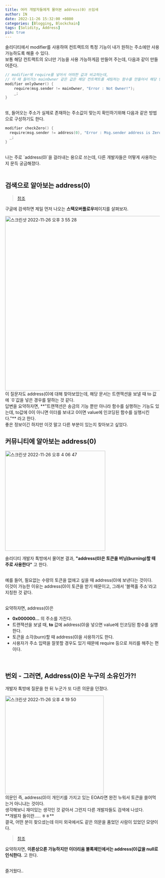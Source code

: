 ```yaml
---
title: 여러 개발자들에게 물어본 address(0) 쓰임새
author: IN
date: 2022-11-26 15:32:00 +0800
categories: [Blogging, Blockchain]
tags: [Solidity, Address]
pin: true
---
```


솔리디티에서 modifier를 사용하여 컨트랙트의 특정 기능이 내가 원하는 주소에만 사용가능하도록 해줄 수 있다. 
<br />
보통 해당 컨트랙트의 오너만 기능을 사용 가능하게끔 만들어 주는데, 다음과 같이 만들어준다.
<br />

```go
// modifier에 require를 넣어서 어떠한 값과 비교하는데,
// 이 때 들어가는 mainOwner 같은 값은 해당 컨트랙트를 세팅하는 함수를 만들어서 해당 변수에 msg.sender를 넣어주면 된다.
modifier onlyOwner() {
    require(msg.sender != mainOwner, "Error : Not Owner!");
    _;
}
```


<br />
또, 들어오는 주소가 실제로 존재하는 주소값이 맞는지 확인하기위해 다음과 같은 방법으로 구성하기도 한다.
<br />

```go
modifier checkZero() {
  require(msg.sender != address(0), "Error : Msg.sender address is Zero.");
  _;
}
```

<br />
나는 주로 `address(0)`을 걸러내는 용으로 쓰는데, 다른 개발자들은 어떻게 사용하는지 문득 궁금해졌다. 
<br />
<br />

## 검색으로 알아보는 address(0)
> [참조](https://stackoverflow.com/questions/48219716/what-is-address0-in-solidity)


구글에 검색하면 제일 먼저 나오는 **스택오버플로우**페이지를 살펴보자.
<br />

<img width="569" alt="스크린샷 2022-11-26 오후 3 55 28" src="https://user-images.githubusercontent.com/65399118/204076430-dd0573c0-0b93-402e-ab67-f141185db169.png">

<br />
이 질문자도 address(0)에 대해 찾아보았는데, 해당 문서는 트랜잭션을 보낼 때 to 값에 `0`값을 넣은 경우를 말하는 것 같다.
<br />
답변을 요약하자면, **"트랜잭션은 송금의 기능 뿐만 아니라 함수를 실행하는 기능도 있는데, to값에 0이 아니면 이더를 보내고 0이면 value에 인코딩된 함수를 실행시킨다."** 라고 한다.
<br />
좋은 정보이긴 하지만 이것 말고 다른 부분이 있는지 찾아보고 싶었다.

<br />

## 커뮤니티에 알아보는 address(0)
<img width="326" alt="스크린샷 2022-11-26 오후 4 06 47" src="https://user-images.githubusercontent.com/65399118/204076884-2409121b-ce08-475e-90e6-9f41a1bd0c70.png">

<br />

솔리디티 개발자 톡방에서 물어본 결과, **"address(0)은 토큰을 버닝(burning)할 때 주로 사용한다"** 고 한다.

<br />
예를 들어, 필요없는 수량의 토큰을 없애고 싶을 때 address(0)에 보낸다는 것이다. 
<br />
이것이 가능한 이유는 address(0)이 토큰을 받기 때문이고, 그래서 '블랙홀 주소'라고 지칭한 것 같다.
<br />
<br />

요약하자면, address(0)은 

- **0x000000...** 의 주소를 가진다.
- 트랜잭션을 보낼 때, **to** 값에 address(0)을 넣으면 value에 인코딩된 함수를 실행한다.
- 토큰을 소각(burn)할 때 address(0)을 사용하기도 한다.
- 사용자가 주소 입력을 잘못할 경우도 있기 때문에 require 등으로 처리를 해주는 편이다.

<br />

## 번외 - 그러면, Address(0)은 누구의 소유인가?!
개발자 톡방에 질문을 한 뒤 누군가 또 다른 의문을 던졌다.
<br />

<img width="321" alt="스크린샷 2022-11-26 오후 4 19 50" src="https://user-images.githubusercontent.com/65399118/204077344-ed5c9f78-9cdc-44d7-a97c-ccdcb88a2713.png">

<br />
의문인 즉, address(0)이 개인키를 가지고 있는 EOA라면 완전 누워서 토큰을 쓸어먹는거 아니냐는 것이다.
<br />
생각해보니 재미있는 생각인 것 같아서 그런지 다른 개발자들도 검색에 나섰다.
<br />
**개발자 들이란..... ㅎㅎ**
<br />
결국, 어떤 분이 찾으셨는데 이미 외국에서도 같은 의문을 품었던 사람이 있었던 모양이다.
<br />

> [참조](https://ethereum.stackexchange.com/questions/37221/if-someone-found-a-private-key-to-0x0-would-they-be-able-to-access-all-the-toke)

요약하자면, **이론상으론 가능하지만 이더리움 블록체인에서는 address(0)값을 null로 인식한다.** 고 한다.
<br />
<br />

즐거웠다..




